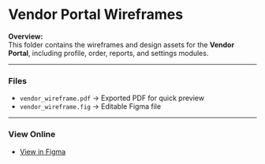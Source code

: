 # Vendor Portal Wireframes

**Overview:**  
This folder contains the wireframes and design assets for the **Vendor Portal**, including profile, order, reports, and settings modules.

---

### Files
- `vendor_wireframe.pdf` → Exported PDF for quick preview  
- `vendor_wireframe.fig` → Editable Figma file  

---

### View Online
- [View in Figma](https://www.figma.com/design/EZngiWeaqE6BO1J52MYYNg/Vendor-Wireframe?node-id=0-1&t=VvGq6ytzLXF7xYxt-1)  